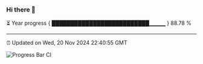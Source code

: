 ### Hi there 👋

⏳ Year progress { ██████████████████████████▁▁▁▁ } 88.78 %

---

⏰ Updated on Wed, 20 Nov 2024 22:40:55 GMT

![Progress Bar CI](https://github.com/IshwaranRudhara/GIT-ACTION/workflows/Progress%20Bar%20CI/badge.svg)
